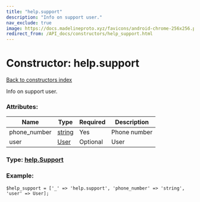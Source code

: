 ```yaml
---
title: "help.support"
description: "Info on support user."
nav_exclude: true
image: https://docs.madelineproto.xyz/favicons/android-chrome-256x256.png
redirect_from: /API_docs/constructors/help_support.html
---
```

# Constructor: help.support  
[Back to constructors index](/API_docs/constructors/index.html)



Info on support user.

### Attributes:

| Name     |    Type       | Required | Description |
|----------|---------------|----------|-------------|
|phone\_number|[string](/API_docs/types/string.html) | Yes|Phone number|
|user|[User](/API_docs/types/User.html) | Optional|User|



### Type: [help.Support](/API_docs/types/help.Support.html)


### Example:

```
$help_support = ['_' => 'help.support', 'phone_number' => 'string', 'user' => User];
```  
